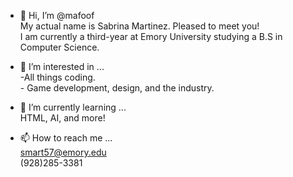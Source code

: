 - 👋 Hi, I’m @mafoof
      <br>My actual name is Sabrina Martinez. Pleased to meet you!
        <br>I am currently a third-year at Emory University studying a B.S in Computer Science.
        
- 👀 I’m interested in ...
      <br>-All things coding.
      <br>- Game development, design, and the industry.
      
- 🌱 I’m currently learning ...
    <br>HTML, AI, and more!
    
- 📫 How to reach me ...
    <br>smart57@emory.edu
    <br>(928)285-3381

<!---
mafoof/mafoof is a ✨ special ✨ repository because its `README.md` (this file) appears on your GitHub profile.
You can click the Preview link to take a look at your changes.
--->
